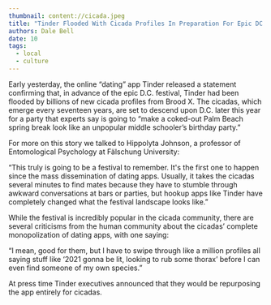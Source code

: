 ```yaml
---
thumbnail: content://cicada.jpeg
title: "Tinder Flooded With Cicada Profiles In Preparation For Epic DC Festival"
authors: Dale Bell
date: 10
tags:
  - local
  - culture
---
```


Early yesterday, the online “dating” app Tinder released a statement confirming that, in advance of the epic D.C. festival, Tinder had been flooded by billions of new cicada profiles from Brood X. The cicadas, which emerge every seventeen years, are set to descend upon D.C. later this year for a party that experts say is going to “make a coked-out Palm Beach spring break look like an unpopular middle schooler’s birthday party.”

For more on this story we talked to Hippolyta Johnson, a professor of Entomological Psychology at Fälschung University:

“This truly is going to be a festival to remember. It's the first one to happen since the mass dissemination of dating apps. Usually, it takes the cicadas several minutes to find mates because they have to stumble through awkward conversations at bars or parties, but hookup apps like Tinder have completely changed what the festival landscape looks like.”

While the festival is incredibly popular in the cicada community, there are several criticisms from the human community about the cicadas’ complete monopolization of dating apps, with one saying:

“I mean, good for them, but I have to swipe through like a million profiles all saying stuff like ‘2021 gonna be lit, looking to rub some thorax’ before I can even find someone of my own species.”

At press time Tinder executives announced that they would be repurposing the app entirely for cicadas.

